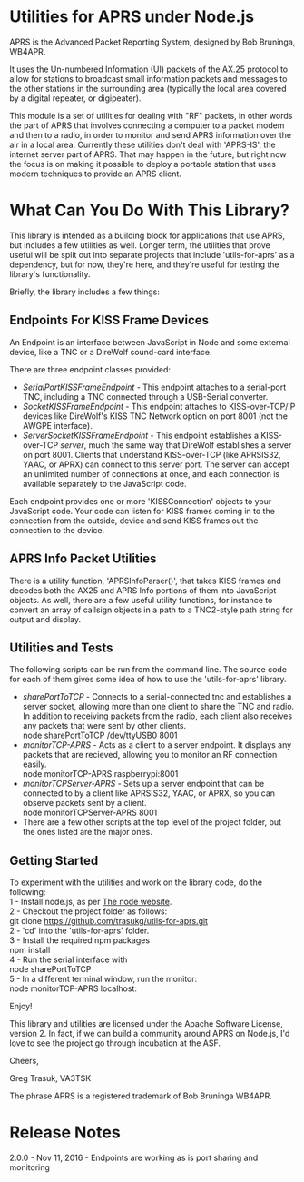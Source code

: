 # Utilities for APRS under Node.js

APRS is the Advanced Packet Reporting System, designed by Bob Bruninga, WB4APR.

It uses the Un-numbered Information (UI) packets of the AX.25 protocol to allow
for stations to broadcast small information packets and messages to the other
stations in the surrounding area (typically the local area covered by a digital
repeater, or digipeater).

This module is a set of utilities for dealing with "RF" packets, in other words
the part of APRS that involves connecting a computer to a packet modem and
then to a radio, in order to monitor and send APRS information over the air
in a local area.  Currently these utilities don't deal with 'APRS-IS',
the internet server part of APRS.  That may happen in the future, but right now
the focus is on making it possible to deploy a portable station that uses
modern techniques to provide an APRS client.

# What Can You Do With This Library?

This library is intended as a building block for applications that use APRS, but
includes a few utilities as well.  Longer term, the utilities that prove useful
will be split out into separate projects that include 'utils-for-aprs' as a
dependency, but for now, they're here, and they're useful for testing the library's
functionality.

Briefly, the library includes a few things:

## Endpoints For KISS Frame Devices

An Endpoint is an interface between JavaScript in Node and some external device,
like a TNC or a DireWolf sound-card interface.

There are three endpoint classes provided:  
* _SerialPortKISSFrameEndpoint_ - This endpoint attaches to a serial-port TNC,
including a TNC connected through a USB-Serial converter.  
* _SocketKISSFrameEndpoint_ - This endpoint attaches to KISS-over-TCP/IP devices
like DireWolf's KISS TNC Network option on port 8001 (not the AWGPE interface).  
* _ServerSocketKISSFrameEndpoint_ - This endpoint establishes a KISS-over-TCP _server_,
much the same way that DireWolf establishes a server on port 8001.
Clients that understand KISS-over-TCP (like APRSIS32, YAAC, or APRX) can connect to this
server port.  The server can accept an unlimited number of connections at once, and
each connection is available separately to the JavaScript code.

Each endpoint provides one or more 'KISSConnection' objects to your JavaScript code.
Your code can listen for KISS frames coming in to the connection from the outside,
device and send KISS frames out the connection to the device.

## APRS Info Packet Utilities

There is a utility function, 'APRSInfoParser()', that takes KISS frames and decodes
both the AX25 and APRS Info portions of them into JavaScript objects.  As well,
there are a few useful utility functions, for instance to convert an array of
callsign objects in a path to a TNC2-style path string for output and display.

## Utilities and Tests

The following scripts can be run from the command line.  The source code for each
of them gives some idea of how to use the 'utils-for-aprs' library.

* _sharePortToTCP_  - Connects to a serial-connected tnc and establishes a server
socket, allowing more than one client to share the TNC and radio.  In addition to
receiving packets from the radio, each client also receives any packets that were
sent by other clients.  
    node sharePortToTCP /dev/ttyUSB0 8001  
* _monitorTCP-APRS_ - Acts as a client to a server endpoint.  It displays any
packets that are recieved, allowing you to monitor an RF connection easily.  
    node monitorTCP-APRS raspberrypi:8001  
* _monitorTCPServer-APRS_ - Sets up a server endpoint that can be connected to
by a client like APRSIS32, YAAC, or APRX, so you can observe packets sent by a
client.  
    node monitorTCPServer-APRS 8001  
* There are a few other scripts at the top level of the project folder, but the
ones listed are the major ones.

## Getting Started

To experiment with the utilities and work on the library code, do the following:  
1 - Install node.js, as per [The node website](https://nodejs.org/).  
2 - Checkout the project folder as follows:  
    git clone https://github.com/trasukg/utils-for-aprs.git  
2 - 'cd' into the 'utils-for-aprs' folder.   
3 - Install the required npm packages  
    npm install  
4 - Run the serial interface with  
    node sharePortToTCP <serial-device> <port>  
5 - In a different terminal window, run the monitor:  
    node monitorTCP-APRS localhost:<port>

Enjoy!

This library and utilities are licensed under the Apache Software License, version 2.
In fact, if we can build a community around APRS on Node.js, I'd love to see
the project go through incubation at the ASF.

Cheers,

Greg Trasuk, VA3TSK

The phrase APRS is a registered trademark of Bob Bruninga WB4APR.

# Release Notes

2.0.0 - Nov 11, 2016 - Endpoints are working as is port sharing and monitoring
  
